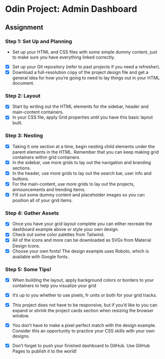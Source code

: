# Odin Project: Admin Dashboard

## Assignment

### Step 1: Set Up and Planning

- Set up your HTML and CSS files with some simple dummy content, just to make sure you have everything linked correctly.
- [x] Set up your Git repository (refer to past projects if you need a refresher).
- [x] Download a full-resolution copy of the project design file and get a general idea for how you’re going to need to lay things out in your HTML document.

### Step 2: Layout

- [x] Start by writing out the HTML elements for the sidebar, header and main-content containers.
- [x] In your CSS file, apply Grid properties until you have this basic layout built.

### Step 3: Nesting

- [x] Taking it one section at a time, begin nesting child elements under the parent elements in the HTML. Remember that you can keep making grid containers within grid containers.
- [x] In the sidebar, use more grids to lay out the navigation and branding sections.
- [x] In the header, use more grids to lay out the search bar, user info and buttons.
- [x] For the main-content, use more grids to lay out the projects, announcements and trending items.
- [x] Fill out some dummy content and placeholder images so you can position all of your grid items.

### Step 4: Gather Assets

- [x] Once you have your grid layout complete you can either recreate the dashboard example above or style your own design.
- [x] Check out some color palettes from Tailwind.
- [x] All of the icons and more can be downloaded as SVGs from Material Design Icons.
- [x] Choose your own fonts! The design example uses Roboto, which is available with Google fonts.

### Step 5: Some Tips!

- [x] When building the layout, apply background colors or borders to your containers to help you visualize your grid
- [x] It’s up to you whether to use pixels, fr units or both for your grid tracks.
- [x] This project does not have to be responsive, but if you’d like to you can expand or shrink the project cards section when resizing the browser window.
- [x] You don’t have to make a pixel perfect match with the design example. Consider this an opportunity to practice your CSS skills with your own designs.
- [x] Don’t forget to push your finished dashboard to GitHub. Use GitHub Pages to publish it to the world!

